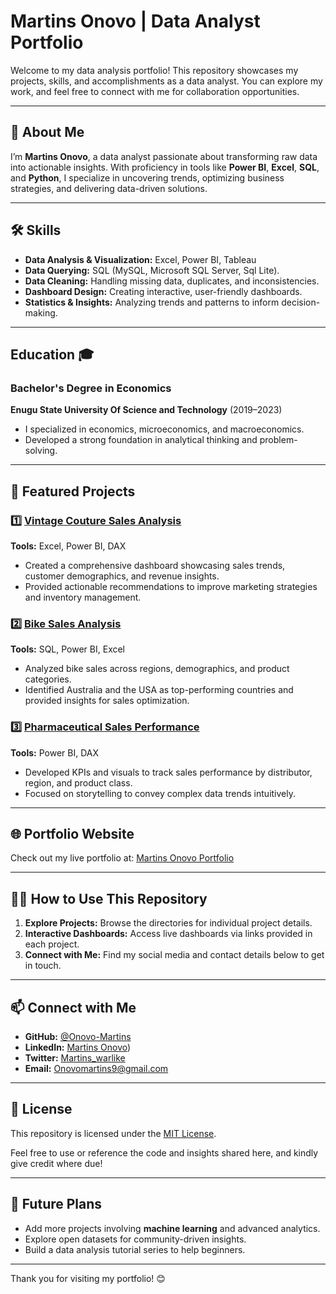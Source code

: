 # Martins Onovo | Data Analyst Portfolio  

Welcome to my data analysis portfolio! This repository showcases my projects, skills, and accomplishments as a data analyst. You can explore my work, and feel free to connect with me for collaboration opportunities.  

---

## 🌟 About Me  

I’m **Martins Onovo**, a data analyst passionate about transforming raw data into actionable insights. With proficiency in tools like **Power BI**, **Excel**, **SQL**, and **Python**, I specialize in uncovering trends, optimizing business strategies, and delivering data-driven solutions.  

---

## 🛠️ Skills  

- **Data Analysis & Visualization:** Excel, Power BI, Tableau 
- **Data Querying:** SQL (MySQL, Microsoft SQL Server, Sql Lite).  
- **Data Cleaning:** Handling missing data, duplicates, and inconsistencies.  
- **Dashboard Design:** Creating interactive, user-friendly dashboards.  
- **Statistics & Insights:** Analyzing trends and patterns to inform decision-making.  

---

## Education 🎓

### Bachelor's Degree in Economics  
**Enugu State University Of Science and Technology** (2019–2023)  
- I specialized in economics, microeconomics, and macroeconomics.  
- Developed a strong foundation in analytical thinking and problem-solving.
---

## 📂 Featured Projects  

### 1️⃣ [Vintage Couture Sales Analysis](https://github.com/Onovo-Martins/vintage-couture-sales-analysis)  
**Tools:** Excel, Power BI, DAX  
- Created a comprehensive dashboard showcasing sales trends, customer demographics, and revenue insights.  
- Provided actionable recommendations to improve marketing strategies and inventory management.  

### 2️⃣ [Bike Sales Analysis](https://github.com/Onovo-Martins/bike-sales-analysis)  
**Tools:** SQL, Power BI, Excel
- Analyzed bike sales across regions, demographics, and product categories.  
- Identified Australia and the USA as top-performing countries and provided insights for sales optimization.  

### 3️⃣ [Pharmaceutical Sales Performance](https://github.com/Onovo-Martins/pharma-sales-analysis)  
**Tools:** Power BI, DAX  
- Developed KPIs and visuals to track sales performance by distributor, region, and product class.  
- Focused on storytelling to convey complex data trends intuitively.  

---

## 🌐 Portfolio Website  

Check out my live portfolio at: [Martins Onovo Portfolio](https://onovo-martins.github.io)  

---

## 👨‍💻 How to Use This Repository  

1. **Explore Projects:** Browse the directories for individual project details.  
2. **Interactive Dashboards:** Access live dashboards via links provided in each project.  
3. **Connect with Me:** Find my social media and contact details below to get in touch.  

---

## 📫 Connect with Me  

- **GitHub:** [@Onovo-Martins](https://github.com/Onovo-Martins)  
- **LinkedIn:** [Martins Onovo](https://www.linkedin.com/in/onovomartins/))  
- **Twitter:** [Martins_warlike](https://x.com/Martins_Warlike)  
- **Email:** Onovomartins9@gmail.com
---

## 📜 License  

This repository is licensed under the [MIT License](LICENSE.md).  

Feel free to use or reference the code and insights shared here, and kindly give credit where due!  

---

## 🚀 Future Plans  

- Add more projects involving **machine learning** and advanced analytics.  
- Explore open datasets for community-driven insights.  
- Build a data analysis tutorial series to help beginners.  

---

Thank you for visiting my portfolio! 😊  
